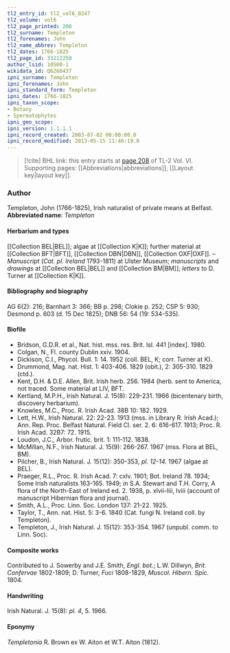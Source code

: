 ```yaml
---
tl2_entry_id: tl2_vol6_0247
tl2_volume: vol6
tl2_page_printed: 208
tl2_surname: Templeton
tl2_forenames: John
tl2_name_abbrev: Templeton
tl2_dates: 1766-1825
tl2_page_id: 33212250
author_lsid: 10500-1
wikidata_id: Q6260437
ipni_surname: Templeton
ipni_forenames: John
ipni_standard_form: Templeton
ipni_dates: 1766-1825
ipni_taxon_scope: 
- Botany
- Spermatophytes
ipni_geo_scope: 
ipni_version: 1.1.1.1
ipni_record_created: 2003-07-02 00:00:00.0
ipni_record_modified: 2013-05-15 11:46:19.0
---
```



> [!cite] BHL link: this entry starts at [page 208](https://www.biodiversitylibrary.org/page/33212250) of TL-2 Vol. VI.
> Supporting pages: [[Abbreviations|abbreviations]], [[Layout key|layout key]].

### Author

Templeton, John (1766-1825), Irish naturalist of private means at Belfast. 
**Abbreviated name**: *Templeton*

#### Herbarium and types

[[Collection BEL|BEL]]; algae at [[Collection K|K]]; further material at [[Collection BFT|BFT]], [[Collection DBN|DBN]], [[Collection OXF|OXF]]. – *Manuscript* (*Cat. pl. Ireland* 1793-1811) at Ulster Museum; *manuscripts* and *drawings* at [[Collection BEL|BEL]] and [[Collection BM|BM]]; *letters* to D. Turner at [[Collection K|K]].

#### Bibliography and biography

AG 6(2): 216; Barnhart 3: 366; BB p. 298; Clokie p. 252; CSP 5: 930; Desmond p. 603 (d. 15 Dec 1825); DNB 56: 54 (19: 534-535).

#### Biofile

- Bridson, G.D.R. et al., Nat. hist. mss. res. Brit. Isl. 441 \[index\]. 1980.
- Colgan, N., Fl. county Dublin xxiv. 1904.
- Dickison, C.I., Phycol. Bull. 1: 14. 1952 (coll. BEL, K; corr. Turner at K).
- Drummond, Mag. nat. Hist. 1: 403-406. 1829 (obit.), 2: 305-310. 1829 (ctd.).
- Kent, D.H. & D.E. Allen, Brit. Irish herb. 256. 1984 (herb. sent to America, not traced. Some material at LIV, BFT.
- Kertland, M.P.H., Irish Natural. J. 15(8): 229-231. 1966 (bicentenary birth, discovery herbarium).
- Knowles, M.C., Proc. R. Irish Acad. 38B 10: 182. 1929.
- Lett, H.W., Irish Natural. 22: 22-23. 1913 (mss. in Library R. Irish Acad.); Ann. Rep. Proc. Belfast Natural. Field Cl. ser. 2. 6: 616-617. 1913; Proc. R. Irish Acad. 32B7: 72. 1915.
- Loudon, J.C., Arbor. frutic. brit. 1: 111-112. 1838.
- McMillan, N.F., Irish Natural. J. 15(9): 266-267. 1967 (mss. Flora at BEL, BM).
- Pilcher, B., Irish Natural. J. 15(12): 350-353, *pl. 12-14.* 1967 (algae at BEL).
- Praeger, R.L., Proc. R. Irish Acad. 7: cxlv. 1901; Bot. Ireland 78. 1934; Some Irish naturalists 163-165. 1949; *in* S.A. Stewart and T.H. Corry, A flora of the North-East of Ireland ed. 2. 1938, p. xlvii-liii, lviii (account of manuscript Hibernian flora and journal).
- Smith, A.L., Proc. Linn. Soc. London 137: 21-22. 1925.
- Taylor, T., Ann. nat. Hist. 5: 3-6. 1840 (Cat. fungi N. Ireland coll. by Templeton).
- Templeton, J., Irish Natural. J. 15(12): 353-354. 1967 (unpubl. comm. to Linn. Soc).

#### Composite works

Contributed to J. Sowerby and J.E. Smith, *Engl. bot.*; L.W. Dillwyn, *Brit. Confervae* 1802-1809; D. Turner, *Fuci* 1808-1829, *Muscol. Hibern. Spic.* 1804.

#### Handwriting

Irish Natural. J. 15(8): *pl. 4*, 5. 1966.

#### Eponymy

*Templetonia* R. Brown ex W. Aiton et W.T. Aiton (1812).

